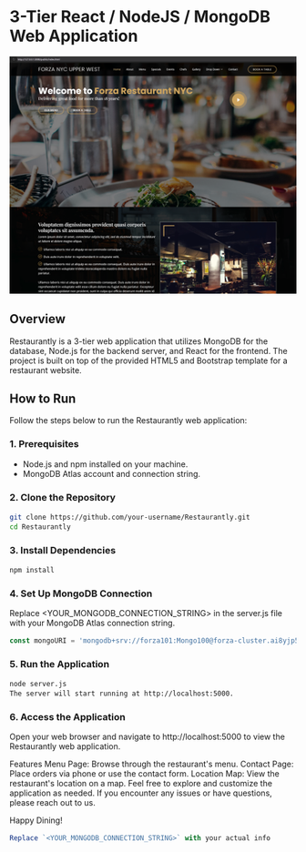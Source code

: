 # 3-Tier React / NodeJS / MongoDB Web Application

![Forza Restaurant Image](Forza-Restaurant-Image.png)

## Overview

Restaurantly is a 3-tier web application that utilizes MongoDB for the database, Node.js for the backend server, and React for the frontend. 
The project is built on top of the provided HTML5 and Bootstrap template for a restaurant website.

## How to Run

Follow the steps below to run the Restaurantly web application:

### 1. Prerequisites

- Node.js and npm installed on your machine.
- MongoDB Atlas account and connection string.

### 2. Clone the Repository

```bash
git clone https://github.com/your-username/Restaurantly.git
cd Restaurantly
```

### 3. Install Dependencies
``` bash
npm install
```

### 4. Set Up MongoDB Connection
Replace <YOUR_MONGODB_CONNECTION_STRING> in the server.js file with your MongoDB Atlas connection string.

```javascript
const mongoURI = 'mongodb+srv://forza101:Mongo100@forza-cluster.ai8yjp5.mongodb.net/';
```

### 5. Run the Application
```bash
node server.js
The server will start running at http://localhost:5000.
```

### 6. Access the Application
Open your web browser and navigate to http://localhost:5000 to view the Restaurantly web application.

Features
Menu Page: Browse through the restaurant's menu.
Contact Page: Place orders via phone or use the contact form.
Location Map: View the restaurant's location on a map.
Feel free to explore and customize the application as needed. If you encounter any issues or have questions, please reach out to us.

Happy Dining!

```typescript
Replace `<YOUR_MONGODB_CONNECTION_STRING>` with your actual info
```
